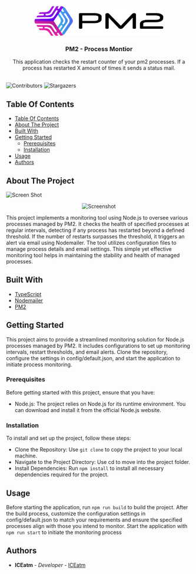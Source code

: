 <br/>
<p align="center">
  <a href="https://github.com/ICEatm/pm2-monitor">
    <img src="https://raw.githubusercontent.com/Unitech/pm2/development/pres/pm2-v4.png" alt="Logo" width="350" height="80">
  </a>

  <h3 align="center">PM2 - Process Montior</h3>

  <p align="center">
    This application checks the restart counter of your pm2 processes. If a process has restarted X amount of times it sends a status mail.
    <br/>
    <br/>
  </p>
</p>

![Contributors](https://img.shields.io/github/contributors/ICEatm/pm2-monitor?color=dark-green) ![Stargazers](https://img.shields.io/github/stars/ICEatm/pm2-monitor?style=social) 

## Table Of Contents
- [Table Of Contents](#table-of-contents)
- [About The Project](#about-the-project)
- [Built With](#built-with)
- [Getting Started](#getting-started)
  - [Prerequisites](#prerequisites)
  - [Installation](#installation)
- [Usage](#usage)
- [Authors](#authors)

## About The Project
![Screen Shot](https://i.imgur.com/MgngEFh.png)
<p align="center">
<img src="https://i.imgur.com/sonnWTk.jpg" alt="Screenshot" width="350" height="500">
</p>

This project implements a monitoring tool using Node.js to oversee various processes managed by PM2. It checks the health of specified processes at regular intervals, detecting if any process has restarted beyond a defined threshold. If the number of restarts surpasses the threshold, it triggers an alert via email using Nodemailer. The tool utilizes configuration files to manage process details and email settings. This simple yet effective monitoring tool helps in maintaining the stability and health of managed processes.

## Built With
* [TypeScript](https://www.typescriptlang.org/)
* [Nodemailer](https://nodemailer.com/)
* [PM2](https://pm2.keymetrics.io/)

## Getting Started
This project aims to provide a streamlined monitoring solution for Node.js processes managed by PM2. It includes configurations to set up monitoring intervals, restart thresholds, and email alerts. Clone the repository, configure the settings in config/default.json, and start the application to initiate process monitoring.

### Prerequisites
Before getting started with this project, ensure that you have:

- Node.js: The project relies on Node.js for its runtime environment. You can download and install it from the official Node.js website.

### Installation
To install and set up the project, follow these steps:

- Clone the Repository: Use `git clone` to copy the project to your local machine.
- Navigate to the Project Directory: Use cd to move into the project folder.
- Install Dependencies: Run `npm install` to install all necessary dependencies required for the project.

## Usage
Before starting the application, run `npm run build` to build the project. After the build process, customize the configuration settings in config/default.json to match your requirements and ensure the specified processes align with those you intend to monitor. Start the application with `npm run start` to initiate the monitoring process

## Authors
* **ICEatm** - *Developer* - [ICEatm](https://github.com/ICEatm)